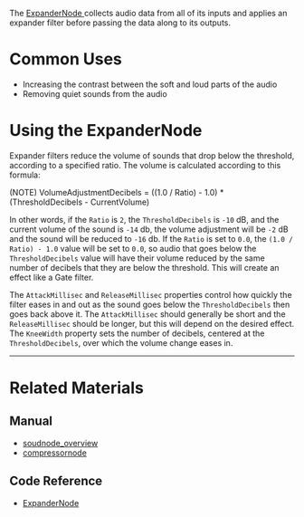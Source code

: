 The [ ExpanderNode ](https://github.com/zeroengineteam/ZeroDocs/code_reference/class_reference/expandernode.markdown) collects audio data from all of its inputs and applies an expander filter before passing the data along to its outputs. 

 # Common Uses

- Increasing the contrast between the soft and loud parts of the audio
- Removing quiet sounds from the audio

 # Using the ExpanderNode 

Expander filters reduce the volume of sounds that drop below the threshold, according to a specified ratio. The volume is calculated according to this formula:

(NOTE) VolumeAdjustmentDecibels = ((1.0 / Ratio) - 1.0) * (ThresholdDecibels - CurrentVolume)

In other words, if the `Ratio` is `2`, the `ThresholdDecibels` is `-10` dB, and the current volume of the sound is `-14` db, the volume adjustment will be `-2` dB and the sound will be reduced to `-16` db.  If the `Ratio` is set to `0.0`, the `(1.0 / Ratio) - 1.0` value will be set to `0.0`, so audio that goes below the `ThresholdDecibels` value will have their volume reduced by the same number of decibels that they are below the threshold. This will create an effect like a Gate filter.

The `AttackMillisec` and `ReleaseMillisec` properties control how quickly the filter eases in and out as the sound goes below the `ThresholdDecibels` then goes back above it. The `AttackMillisec` should generally be short and the `ReleaseMillisec` should be longer, but this will depend on the desired effect. The `KneeWidth` property sets the number of decibels, centered at the `ThresholdDecibels`, over which the volume change eases in. 

---
 # Related Materials
 ## Manual
- [soudnode_overview](https://github.com/zeroengineteam/ZeroDocs/zero_editor_documentation/zeromanual/audio/soundnode/soudnode_overview.markdown)
- [compressornode](https://github.com/zeroengineteam/ZeroDocs/zero_editor_documentation/zeromanual/audio/soundnode/compressornode.markdown)

 ## Code Reference
- [ ExpanderNode ](https://github.com/zeroengineteam/ZeroDocs/code_reference/class_reference/expandernode.markdown) 

 